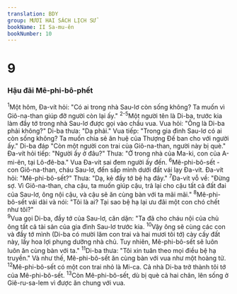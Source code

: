 ```yaml
---
translation: BDY
group: MƯƠI HAI SÁCH LỊCH SỬ
bookName: II Sa-mu-ên 
bookNumber: 10
---
```


<div class="title"><h1>9</h1><h3>Hậu đãi Mê-phi-bô-phết</h3></div>
<span class="verse 2sa_9_1"><sup>1</sup>Một hôm, Đa-vít hỏi: &#34;Có ai trong nhà Sau-lơ còn sống không? Ta muốn vì Giô-na-than giúp đỡ người còn lại ấy.&#34; </span>
<span class="verse 2sa_9_2 2sa_9_3 2sa_9_4 2sa_9_5"><sup>2-5</sup>Một người tên là Di-ba, trước kia làm đầy tớ trong nhà Sau-lơ được gọi vào chầu vua. Vua hỏi: &#34;Ông là Di-ba phải không?&#34; Di-ba thưa: &#34;Dạ phải.&#34; Vua tiếp: &#34;Trong gia đình Sau-lơ có ai còn sống không? Ta muốn chia sẻ ân huệ của Thượng Đế ban cho với người ấy.&#34; Di-ba đáp &#34;Còn một người con trai của Giô-na-than, người này bị què.&#34; Đa-vít hỏi tiếp: &#34;Người ấy ở đâu?&#34; Thưa: &#34;Ở trong nhà của Ma-ki, con của A-mi-ên, tại Lô-đê-ba.&#34; Vua Đa-vít sai đem người ấy đến. </span>
<span class="verse 2sa_9_6"><sup>6</sup>Mê-phi-bô-sết - con Giô-na-than, cháu Sau-lơ, đến sấp mình dưới đất vái lạy Đa-vít. Đa-vít hỏi: &#34;Mê-phi-bô-sết?&#34; Thưa: &#34;Dạ, kẻ đầy tớ bệ hạ đây.&#34; </span>
<span class="verse 2sa_9_7"><sup>7</sup>Đa-vít vỗ về: &#34;Đừng sợ. Vì Giô-na-than, cha cậu, ta muốn giúp cậu, trả lại cho cậu tất cả đất đai của Sau-lơ, ông nội cậu, và cậu sẽ ăn cùng bàn với ta mãi mãi.&#34; </span>
<span class="verse 2sa_9_8"><sup>8</sup>Mê-phi-bô-sết vái dài và nói: &#34;Tôi là ai? Tại sao bệ hạ lại ưu đãi một con chó chết như tôi?&#34;<br/></span>
<span class="verse 2sa_9_9"><sup>9</sup>Vua gọi Di-ba, đầy tớ của Sau-lơ, căn dặn: &#34;Ta đã cho cháu nội của chủ ông tất cả tài sản của gia đình Sau-lơ trước kia. </span>
<span class="verse 2sa_9_10"><sup>10</sup>Vậy ông sẽ cùng các con và đầy tớ mình (Di-ba có mười lăm con trai và hai mươi tôi tớ) cày cấy đất này, lấy hoa lợi phụng dưỡng nhà chủ. Tuy nhiên, Mê-phi-bô-sết sẽ luôn luôn ăn cùng bàn với ta.&#34; </span>
<span class="verse 2sa_9_11"><sup>11</sup>Di-ba thưa: &#34;Tôi xin tuân theo mọi điều bệ hạ truyền.&#34; Và như thế, Mê-phi-bô-sết ăn cùng bàn với vua như một hoàng tử. </span>
<span class="verse 2sa_9_12"><sup>12</sup>Mê-phi-bô-sết có một con trai nhỏ là Mi-ca. Cả nhà Di-ba trở thành tôi tớ của Mê-phi-bô-sết. </span>
<span class="verse 2sa_9_13"><sup>13</sup>Còn Mê-phi-bô-sết, dù bị què cả hai chân, lên sống ở Giê-ru-sa-lem vì được ăn chung với vua.</span>
